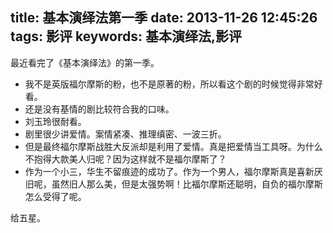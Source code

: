 title: 基本演绎法第一季
date: 2013-11-26 12:45:26
tags: 影评
keywords: 基本演绎法,影评
---

最近看完了《基本演绎法》的第一季。

* 我不是英版福尔摩斯的粉，也不是原著的粉，所以看这个剧的时候觉得非常好看。
* 还是没有基情的剧比较符合我的口味。
* 刘玉玲很耐看。
* 剧里很少讲爱情。案情紧凑、推理缜密、一波三折。
* 但是最终福尔摩斯战胜大反派却是利用了爱情。真是把爱情当工具呀。为什么不抱得大款美人归呢？因为这样就不是福尔摩斯了？
* 作为一个小三，华生不留痕迹的成功了。作为一个男人，福尔摩斯真是喜新厌旧呢，虽然旧人那么美，但是太强势啊！比福尔摩斯还聪明，自负的福尔摩斯怎么受得了呢。

给五星。
